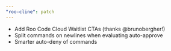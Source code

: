 ```yaml
---
"roo-cline": patch
---
```


- Add Roo Code Cloud Waitlist CTAs (thanks @brunobergher!)
- Split commands on newlines when evaluating auto-approve
- Smarter auto-deny of commands
